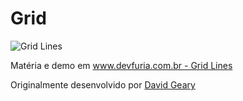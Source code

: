 Grid
===

![](https://raw.githubusercontent.com/flaviomicheletti/canvas/master/grid/resultado.png "Grid Lines")

Matéria e demo em [www.devfuria.com.br - Grid Lines](http://www.devfuria.com.br/javascript/canvas/col-linhas-grade/)

Originalmente desenvolvido por  [David Geary](http://corehtml5canvas.com/code-live/ch02/example-2.13/example.html)